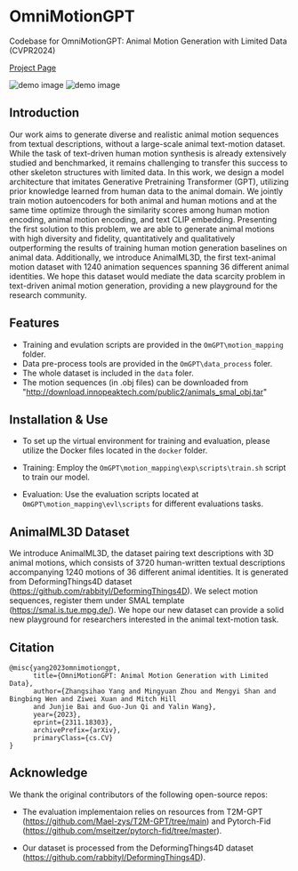 # OmniMotionGPT
Codebase for OmniMotionGPT: Animal Motion Generation with Limited Data (CVPR2024)

[Project Page](https://zshyang.github.io/omgpt-website/)

![demo image](images/teaser.png)
![demo image](images/pipeline.png)

## Introduction

Our work aims to generate diverse and realistic animal motion sequences from textual descriptions, without a large-scale animal text-motion dataset. While the task of text-driven human motion synthesis is already extensively studied and benchmarked, it remains challenging to transfer this success to other skeleton structures with limited data. In this work, we design a model architecture that imitates Generative Pretraining Transformer (GPT), utilizing prior knowledge learned from human data to the animal domain. We jointly train motion autoencoders for both animal and human motions and at the same time optimize through the similarity scores among human motion encoding, animal motion encoding, and text CLIP embedding. Presenting the first solution to this problem, we are able to generate animal motions with high diversity and fidelity, quantitatively and qualitatively outperforming the results of training human motion generation baselines on animal data. Additionally, we introduce AnimalML3D, the first text-animal motion dataset with 1240 animation sequences spanning 36 different animal identities. We hope this dataset would mediate the data scarcity problem in text-driven animal motion generation, providing a new playground for the research community.

## Features

- Training and evulation scripts are provided in the ``OmGPT\motion_mapping`` folder. 
- Data pre-process tools are provided in the ``OmGPT\data_process`` foler. 
- The whole dataset is included in the ``data`` foler.
- The motion sequences (in .obj files) can be downloaded from "http://download.innopeaktech.com/public2/animals_smal_obj.tar"

## Installation & Use

- To set up the virtual environment for training and evaluation, please utilize the Docker files located in the ``docker`` folder.

- Training: 
	Employ the ``OmGPT\motion_mapping\exp\scripts\train.sh`` script to train our model. 
	
- Evaluation:
	Use the evaluation scripts located at ``OmGPT\motion_mapping\evl\scripts`` for different evaluations tasks. 


## AnimalML3D Dataset

We introduce AnimalML3D, the dataset pairing text descriptions with 3D animal motions, which consists of 3720 human-written textual descriptions accompanying
1240 motions of 36 different animal identities. It is generated from DeformingThings4D dataset (https://github.com/rabbityl/DeformingThings4D). We select motion sequences, register them under SMAL template (https://smal.is.tue.mpg.de/). We hope our new dataset can provide a solid new playground for researchers interested in the animal text-motion task.

## Citation
```
@misc{yang2023omnimotiongpt,
      title={OmniMotionGPT: Animal Motion Generation with Limited Data}, 
      author={Zhangsihao Yang and Mingyuan Zhou and Mengyi Shan and Bingbing Wen and Ziwei Xuan and Mitch Hill
      and Junjie Bai and Guo-Jun Qi and Yalin Wang},
      year={2023},
      eprint={2311.18303},
      archivePrefix={arXiv},
      primaryClass={cs.CV}
}
```
## Acknowledge

We thank the original contributors of the following open-source repos:

- The evaluation implementaion relies on resources from T2M-GPT (https://github.com/Mael-zys/T2M-GPT/tree/main) and Pytorch-Fid (https://github.com/mseitzer/pytorch-fid/tree/master).

- Our dataset is processed from the DeformingThings4D dataset (https://github.com/rabbityl/DeformingThings4D).

